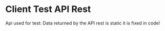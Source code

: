 # Client Test API Rest

Api used for test:
Data returned by the API rest is static  it is fixed in code!

